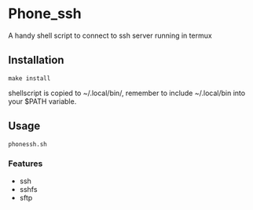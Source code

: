 # Phone_ssh 

A handy shell script to connect to ssh server running in termux

## Installation 
 
```
make install 
```
shellscript is copied to ~/.local/bin/, remember to include ~/.local/bin into your $PATH variable.

## Usage

```
phonessh.sh 
```

### Features

- ssh 
- sshfs 
- sftp 
